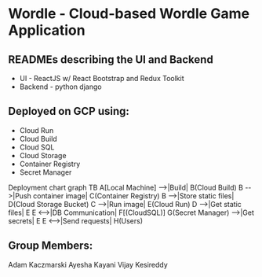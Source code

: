 # Wordle - Cloud-based Wordle Game Application

## READMEs describing the UI and Backend
- UI - ReactJS w/ React Bootstrap and Redux Toolkit
- Backend - python django

## Deployed on GCP using:
- Cloud Run
- Cloud Build
- Cloud SQL
- Cloud Storage
- Container Registry
- Secret Manager

Deployment chart
graph TB
    A[Local Machine] -->|Build| B(Cloud Build)
    B -->|Push container image| C(Container Registry)
    B -->|Store static files| D(Cloud Storage Bucket)
    C -->|Run image| E(Cloud Run)
    D -->|Get static files| E
    E <-->|DB Communication| F[(CloudSQL)]
    G(Secret Manager) -->|Get secrets| E
    E <-->|Send requests| H(Users)

## Group Members:
Adam Kaczmarski
Ayesha Kayani
Vijay Kesireddy
